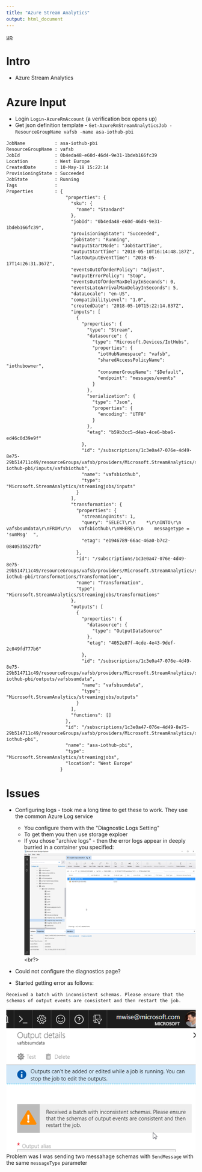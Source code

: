 ```yaml
---
title: "Azure Stream Analytics"
output: html_document
---
```

[up](https://mikewise2718.github.io/markdowndocs/)

# Intro

- Azure Stream Analytics


# Azure Input
- Login  `Login-AzureRmAccount` (a verification box opens up)
- Get json definition template - `Get-AzureRmStreamAnalyticsJob -ResourceGroupName vafsb -name asa-iothub-pbi`
```
JobName           : asa-iothub-pbi
ResourceGroupName : vafsb
JobId             : 0b4eda48-e60d-46d4-9e31-1bdeb166fc39
Location          : West Europe
CreatedDate       : 10-May-18 15:22:14
ProvisioningState : Succeeded
JobState          : Running
Tags              :
Properties        : {
                      "properties": {
                        "sku": {
                          "name": "Standard"
                        },
                        "jobId": "0b4eda48-e60d-46d4-9e31-1bdeb166fc39",
                        "provisioningState": "Succeeded",
                        "jobState": "Running",
                        "outputStartMode": "JobStartTime",
                        "outputStartTime": "2018-05-10T16:14:48.187Z",
                        "lastOutputEventTime": "2018-05-17T14:26:31.367Z",
                        "eventsOutOfOrderPolicy": "Adjust",
                        "outputErrorPolicy": "Stop",
                        "eventsOutOfOrderMaxDelayInSeconds": 0,
                        "eventsLateArrivalMaxDelayInSeconds": 5,
                        "dataLocale": "en-US",
                        "compatibilityLevel": "1.0",
                        "createdDate": "2018-05-10T15:22:14.837Z",
                        "inputs": [
                          {
                            "properties": {
                              "type": "Stream",
                              "datasource": {
                                "type": "Microsoft.Devices/IotHubs",
                                "properties": {
                                  "iotHubNamespace": "vafsb",
                                  "sharedAccessPolicyName": "iothubowner",
                                  "consumerGroupName": "$Default",
                                  "endpoint": "messages/events"
                                }
                              },
                              "serialization": {
                                "type": "Json",
                                "properties": {
                                  "encoding": "UTF8"
                                }
                              },
                              "etag": "b59b3cc5-d4ab-4ce6-bba6-ed46c0d39e9f"
                            },
                            "id": "/subscriptions/1c3e0a47-076e-4d49-8e75-29b514711c49/resourceGroups/vafsb/providers/Microsoft.StreamAnalytics/streamingjobs/asa-iothub-pbi/inputs/vafsbiothub",
                            "name": "vafsbiothub",
                            "type": "Microsoft.StreamAnalytics/streamingjobs/inputs"
                          }
                        ],
                        "transformation": {
                          "properties": {
                            "streamingUnits": 1,
                            "query": "SELECT\r\n    *\r\nINTO\r\n    vafsbsumdata\r\nFROM\r\n   vafsbiothub\r\nWHERE\r\n    messagetype = 'sumMsg'  ",
                            "etag": "e1946789-66ac-46a0-b7c2-084053b527fb"
                          },
                          "id": "/subscriptions/1c3e0a47-076e-4d49-8e75-29b514711c49/resourceGroups/vafsb/providers/Microsoft.StreamAnalytics/streamingjobs/asa-iothub-pbi/transformations/Transformation",
                          "name": "Transformation",
                          "type": "Microsoft.StreamAnalytics/streamingjobs/transformations"
                        },
                        "outputs": [
                          {
                            "properties": {
                              "datasource": {
                                "type": "OutputDataSource"
                              },
                              "etag": "4052e87f-4cde-4e43-9def-2c049fd777b6"
                            },
                            "id": "/subscriptions/1c3e0a47-076e-4d49-8e75-29b514711c49/resourceGroups/vafsb/providers/Microsoft.StreamAnalytics/streamingjobs/asa-iothub-pbi/outputs/vafsbsumdata",
                            "name": "vafsbsumdata",
                            "type": "Microsoft.StreamAnalytics/streamingjobs/outputs"
                          }
                        ],
                        "functions": []
                      },
                      "id": "/subscriptions/1c3e0a47-076e-4d49-8e75-29b514711c49/resourceGroups/vafsb/providers/Microsoft.StreamAnalytics/streamingjobs/asa-iothub-pbi",
                      "name": "asa-iothub-pbi",
                      "type": "Microsoft.StreamAnalytics/streamingjobs",
                      "location": "West Europe"
                    }
```



# Issues
- Configuring logs - took me a long time to get these to work. They use the common Azure Log service
     - You configure them with the "Diagnostic Logs Setting"
     - To get them you then use storage exploer
     - If you chose "archive logs" - then the error logs appear in deeply burried in a container you specified:<br>
![storageview](AzureStorageExplorerExecLogs.png)<br?>


- Could not configure the diagnostics page?
- Started getting error as follows:
```
Received a batch with inconsistent schemas. Please ensure that the schemas of output events are consistent and then restart the job.
```
![inconsistentschemaerr](InconsistentSchemasError.png)<br>
Problem was I was sending two messahage schemas with `SendMessage` with the same `messageType` parameter
